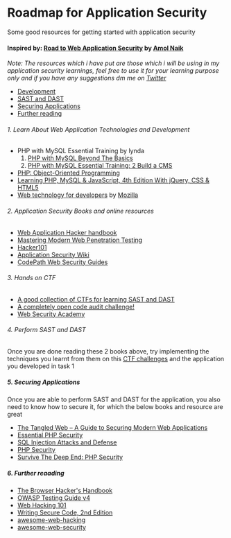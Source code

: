 # Roadmap for Application Security
Some good resources for getting started with application security
#### Inspired by: [Road to Web Application Security](http://garage4hackers.com/showthread.php?t=1788) by [Amol Naik](https://twitter.com/amolnaik4)
*Note: The resources which i have put are those which i will be using in my application security learnings, feel free to use it for your learning purpose only and if you have any suggestions dm me on [Twitter](https://twitter.com/security_prince)*

* [Development](https://github.com/security-prince/Resources-for-Application-Security#1-learn-about-web-application-technologies-and-development)
* [SAST and DAST](https://github.com/security-prince/Resources-for-Application-Security#2-application-security-books-and-online-resources)
* [Securing Applications](https://github.com/security-prince/Resources-for-Application-Security#5-securing-applications)
* [Further reading](https://github.com/security-prince/Resources-for-Application-Security#6-further-reaading)

###### 1. Learn About Web Application Technologies and Development
* PHP with MySQL Essential Training by lynda
    1. [PHP with MySQL Beyond The Basics](https://www.lynda.com/PHP-tutorials/PHP-MySQL-Essential-Training-1-Basics/587674-2.html) 
    2. [PHP with MySQL Essential Training: 2 Build a CMS](https://www.lynda.com/PHP-tutorials/PHP-MySQL-Essential-Training-1-Basics/587674-2.html)
* [PHP: Object-Oriented Programming](https://www.lynda.com/PHP-tutorials/PHP-Object-Oriented-Programming/633867-2.html) 
* [
Learning PHP, MySQL & JavaScript, 4th Edition
With jQuery, CSS & HTML5](http://shop.oreilly.com/product/0636920036463.do)
* [Web technology for developers](https://developer.mozilla.org/bm/docs/Web) by [Mozilla](https://www.mozilla.org)



###### 2. Application Security Books and online resources
* [Web Application Hacker handbook](https://www.amazon.in/Web-Application-Hackers-Handbook-Exploiting/dp/8126533404)
* [Mastering Modern Web Penetration Testing](https://www.packtpub.com/networking-and-servers/mastering-modern-web-penetration-testing)
* [Hacker101](https://www.hacker101.com/)
* [Application Security Wiki](https://appsecwiki.com)
* [CodePath Web Security Guides](https://guides.codepath.com/websecurity)

###### 3. Hands on CTF
* [A good collection of CTFs for learning SAST and DAST](https://websec.fr/)
* [A completely open code audit challenge!](https://code-breaking.com/)
* [Web Security Academy](https://portswigger.net/web-security)

###### 4. Perform SAST and DAST
Once you are done reading these 2 books above, try implementing the techniques you learnt from them on this [CTF challenges](https://github.com/security-prince/Resources-for-Application-Security/blob/master/README.md#3-hands-on-ctf) and the application you developed in task 1

##### 5. Securing Applications
Once you are able to perform SAST and DAST for the application, you also need to know how to secure it, for which the below books and resource are great
* [The Tangled Web – A Guide to Securing Modern Web Applications](https://www.amazon.in/Tangled-Web-Securing-Modern-Applications/dp/1593273886)
* [Essential PHP Security](https://www.amazon.com/Essential-PHP-Security-Chris-Shiflett/dp/059600656X)
* [SQL Injection Attacks and Defense](https://www.amazon.com/SQL-Injection-Attacks-Defense-Second/dp/1597499633)
* [PHP Security](http://php.net/manual/en/security.php)
* [Survive The Deep End: PHP Security](https://phpsecurity.readthedocs.io/en/latest/)

##### 6. Further reaading
* [The Browser Hacker's Handbook](https://www.amazon.in/Browser-Hackers-Handbook-Wade-Alcorn-ebook/dp/B00JV5JDM6)
* [OWASP Testing Guide v4](https://www.owasp.org/index.php/OWASP_Testing_Project)
* [Web Hacking 101](https://leanpub.com/web-hacking-101)
* [Writing Secure Code, 2nd Edition](https://www.microsoftpressstore.com/store/writing-secure-code-9780735617223)
* [awesome-web-hacking](https://github.com/infoslack/awesome-web-hacking)
* [awesome-web-security](https://github.com/qazbnm456/awesome-web-security)

